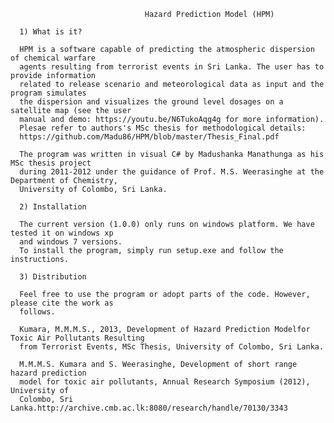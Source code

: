                                   Hazard Prediction Model (HPM)
      
      1) What is it?
      
      HPM is a software capable of predicting the atmospheric dispersion of chemical warfare 
      agents resulting from terrorist events in Sri Lanka. The user has to provide information 
      related to release scenario and meteorological data as input and the program simulates 
      the dispersion and visualizes the ground level dosages on a satellite map (see the user 
      manual and demo: https://youtu.be/N6TukoAqg4g for more information). 
      Plesae refer to authors's MSc thesis for methodological details:  
      https://github.com/Madu86/HPM/blob/master/Thesis_Final.pdf
      
      The program was written in visual C# by Madushanka Manathunga as his MSc thesis project 
      during 2011-2012 under the guidance of Prof. M.S. Weerasinghe at the Department of Chemistry,
      University of Colombo, Sri Lanka. 
      
      2) Installation
      
      The current version (1.0.0) only runs on windows platform. We have tested it on windows xp 
      and windows 7 versions. 
      To install the program, simply run setup.exe and follow the instructions. 
      
      3) Distribution
      
      Feel free to use the program or adopt parts of the code. However, please cite the work as 
      follows. 
      
      Kumara, M.M.M.S., 2013, Development of Hazard Prediction Modelfor Toxic Air Pollutants Resulting
      from Terrorist Events, MSc Thesis, University of Colombo, Sri Lanka.
      
      M.M.M.S. Kumara and S. Weerasinghe, Development of short range hazard prediction
      model for toxic air pollutants, Annual Research Symposium (2012), University of
      Colombo, Sri Lanka.http://archive.cmb.ac.lk:8080/research/handle/70130/3343
      
      
